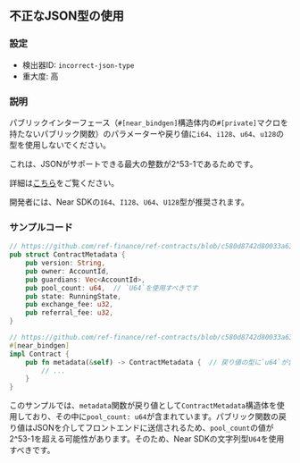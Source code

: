 
## 不正なJSON型の使用

### 設定

* 検出器ID: `incorrect-json-type`
* 重大度: 高

### 説明

パブリックインターフェース（`#[near_bindgen]`構造体内の`#[private]`マクロを持たないパブリック関数）のパラメーターや戻り値に`i64`、`i128`、`u64`、`u128`の型を使用しないでください。

これは、JSONがサポートできる最大の整数が2\^53-1であるためです。

詳細は[こちら](https://2ality.com/2012/04/number-encoding.html)をご覧ください。

開発者には、Near SDKの`I64`、`I128`、`U64`、`U128`型が推奨されます。

### サンプルコード

```rust
// https://github.com/ref-finance/ref-contracts/blob/c580d8742d80033a630a393180163ab70f9f3c94/ref-exchange/src/views.rs#L15
pub struct ContractMetadata {
    pub version: String,
    pub owner: AccountId,
    pub guardians: Vec<AccountId>,
    pub pool_count: u64,  // `U64`を使用すべきです
    pub state: RunningState,
    pub exchange_fee: u32,
    pub referral_fee: u32,
}

// https://github.com/ref-finance/ref-contracts/blob/c580d8742d80033a630a393180163ab70f9f3c94/ref-exchange/src/views.rs#L171
#[near_bindgen]
impl Contract {
    pub fn metadata(&self) -> ContractMetadata {  // 戻り値の型に`u64`が含まれています
        // ...
    }
}
```

このサンプルでは、`metadata`関数が戻り値として`ContractMetadata`構造体を使用しており、その中に`pool_count: u64`が含まれています。パブリック関数の戻り値はJSONを介してフロントエンドに送信されるため、`pool_count`の値が2\^53-1を超える可能性があります。そのため、Near SDKの文字列型`U64`を使用すべきです。

